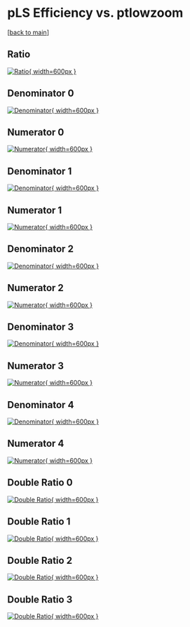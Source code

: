 # pLS Efficiency vs. ptlowzoom

[[back to main](./)]



## Ratio

[![Ratio](../mtv/var/pLS_xtr_211_0_eff_ptlowzoom.png){ width=600px }](../mtv/var/pLS_xtr_211_0_eff_ptlowzoom.pdf)

## Denominator 0

[![Denominator](../mtv/den/pLS_xtr_211_0_eff_ptlowzoom_den0.png){ width=600px }](../mtv/den/pLS_xtr_211_0_eff_ptlowzoom_den0.pdf)

## Numerator 0

[![Numerator](../mtv/num/pLS_xtr_211_0_eff_ptlowzoom_num0.png){ width=600px }](../mtv/num/pLS_xtr_211_0_eff_ptlowzoom_num0.pdf)

## Denominator 1

[![Denominator](../mtv/den/pLS_xtr_211_0_eff_ptlowzoom_den1.png){ width=600px }](../mtv/den/pLS_xtr_211_0_eff_ptlowzoom_den1.pdf)

## Numerator 1

[![Numerator](../mtv/num/pLS_xtr_211_0_eff_ptlowzoom_num1.png){ width=600px }](../mtv/num/pLS_xtr_211_0_eff_ptlowzoom_num1.pdf)

## Denominator 2

[![Denominator](../mtv/den/pLS_xtr_211_0_eff_ptlowzoom_den2.png){ width=600px }](../mtv/den/pLS_xtr_211_0_eff_ptlowzoom_den2.pdf)

## Numerator 2

[![Numerator](../mtv/num/pLS_xtr_211_0_eff_ptlowzoom_num2.png){ width=600px }](../mtv/num/pLS_xtr_211_0_eff_ptlowzoom_num2.pdf)

## Denominator 3

[![Denominator](../mtv/den/pLS_xtr_211_0_eff_ptlowzoom_den3.png){ width=600px }](../mtv/den/pLS_xtr_211_0_eff_ptlowzoom_den3.pdf)

## Numerator 3

[![Numerator](../mtv/num/pLS_xtr_211_0_eff_ptlowzoom_num3.png){ width=600px }](../mtv/num/pLS_xtr_211_0_eff_ptlowzoom_num3.pdf)

## Denominator 4

[![Denominator](../mtv/den/pLS_xtr_211_0_eff_ptlowzoom_den4.png){ width=600px }](../mtv/den/pLS_xtr_211_0_eff_ptlowzoom_den4.pdf)

## Numerator 4

[![Numerator](../mtv/num/pLS_xtr_211_0_eff_ptlowzoom_num4.png){ width=600px }](../mtv/num/pLS_xtr_211_0_eff_ptlowzoom_num4.pdf)

## Double Ratio 0

[![Double Ratio](../mtv/ratio/pLS_xtr_211_0_eff_ptlowzoom_ratio0.png){ width=600px }](../mtv/ratio/pLS_xtr_211_0_eff_ptlowzoom_ratio0.pdf)

## Double Ratio 1

[![Double Ratio](../mtv/ratio/pLS_xtr_211_0_eff_ptlowzoom_ratio1.png){ width=600px }](../mtv/ratio/pLS_xtr_211_0_eff_ptlowzoom_ratio1.pdf)

## Double Ratio 2

[![Double Ratio](../mtv/ratio/pLS_xtr_211_0_eff_ptlowzoom_ratio2.png){ width=600px }](../mtv/ratio/pLS_xtr_211_0_eff_ptlowzoom_ratio2.pdf)

## Double Ratio 3

[![Double Ratio](../mtv/ratio/pLS_xtr_211_0_eff_ptlowzoom_ratio3.png){ width=600px }](../mtv/ratio/pLS_xtr_211_0_eff_ptlowzoom_ratio3.pdf)

